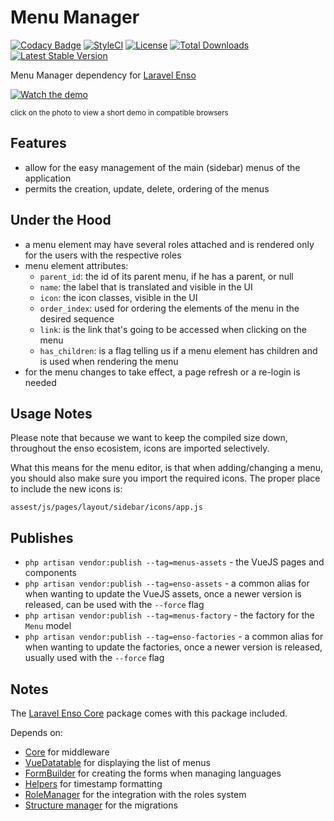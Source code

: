 # Menu Manager
[![Codacy Badge](https://api.codacy.com/project/badge/Grade/3f2ff01a8dc04044a13c6f4fbb9e21bd)](https://www.codacy.com/app/laravel-enso/MenuManager?utm_source=github.com&utm_medium=referral&utm_content=laravel-enso/MenuManager&utm_campaign=badger)
[![StyleCI](https://styleci.io/repos/94800927/shield?branch=master)](https://styleci.io/repos/94800927)
[![License](https://poser.pugx.org/laravel-enso/menumanager/license)](https://packagist.org/packages/laravel-enso/menumanager)
[![Total Downloads](https://poser.pugx.org/laravel-enso/menumanager/downloads)](https://packagist.org/packages/laravel-enso/menumanager)
[![Latest Stable Version](https://poser.pugx.org/laravel-enso/menumanager/version)](https://packagist.org/packages/laravel-enso/menumanager)

Menu Manager dependency for [Laravel Enso](https://github.com/laravel-enso/Enso)

[![Watch the demo](https://laravel-enso.github.io/menumanager/screenshots/bulma_012_thumb.png)](https://laravel-enso.github.io/menumanager/videos/bulma_menu_management.webm)

<sup>click on the photo to view a short demo in compatible browsers</sup>

## Features

- allow for the easy management of the main (sidebar) menus of the application
- permits the creation, update, delete, ordering of the menus

## Under the Hood

- a menu element may have several roles attached and is rendered only for the users with the respective roles
- menu element attributes:
  - `parent_id`: the id of its parent menu, if he has a parent, or null
  - `name`: the label that is translated and visible in the UI
  - `icon`: the icon classes, visible in the UI
  - `order_index`: used for ordering the elements of the menu in the desired sequence
  - `link`: is the link that's going to be accessed when clicking on the menu
  - `has_children`: is a flag telling us if a menu element has children and is used when rendering the menu
- for the menu changes to take effect, a page refresh or a re-login is needed 

## Usage Notes

Please note that because we want to keep the compiled size down, throughout the enso ecosistem, 
icons are imported selectively.

What this means for the menu editor, is that when adding/changing a menu, you should also make sure you 
import the required icons. The proper place to include the new icons is:

`assest/js/pages/layout/sidebar/icons/app.js`

## Publishes

- `php artisan vendor:publish --tag=menus-assets` - the VueJS pages and components
- `php artisan vendor:publish --tag=enso-assets` - a common alias for when wanting to update the VueJS assets,
once a newer version is released, can be used with the `--force` flag
- `php artisan vendor:publish --tag=menus-factory` - the factory for the `Menu` model
- `php artisan vendor:publish --tag=enso-factories` - a common alias for when wanting to update the factories,
once a newer version is released, usually used with the `--force` flag

## Notes

The [Laravel Enso Core](https://github.com/laravel-enso/Core) package comes with this package included.

Depends on:
 - [Core](https://github.com/laravel-enso/Core) for middleware
 - [VueDatatable](https://github.com/laravel-enso/VueDatatable) for displaying the list of menus 
 - [FormBuilder](https://github.com/laravel-enso/FormBuilder) for creating the forms when managing languages 
 - [Helpers](https://github.com/laravel-enso/Helpers) for timestamp formatting 
 - [RoleManager](https://github.com/laravel-enso/RoleManager) for the integration with the roles system 
 - [Structure manager](https://github.com/laravel-enso/StructureManager) for the migrations
